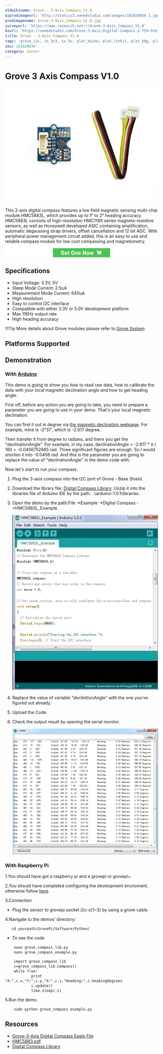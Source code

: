 ```yaml
---
oldwikiname: Grove_-_3-Axis_Compass_V1.0
bzprodimageurl: 'http://statics3.seeedstudio.com/images/101020034 1.jpg'
prodimagename: Grove-3-Axis_Compass_V1.0.jpg
surveyurl: 'https://www.research.net/r/Grove-3-Axis_Compass_V1_0'
bzurl: 'https://seeedstudio.com/Grove-3-Axis-Digital-Compass-p-759.html'
title: Grove - 3-Axis Compass V1.0
tags: 'grove_i2c, io_3v3, io_5v, plat_duino, plat_linkit, plat_bbg, plat_wio'
sku: 101020034
category: Sensor
---
```


# Grove 3 Axis Compass V1.0

![](https://raw.githubusercontent.com/SeeedDocument/Grove-3-Axis_Compass_V1.0/master/img/Grove-3-Axis_Compass_V1.0.jpg)

This 3-axis digital compass features a low field magnetic sensing multi-chip module HMC5883L, which provides up to 1° to 2° heading accuracy. HMC5883L consists of high-resolution HMC118X series magneto-resistive sensors, as well as Honeywell developed ASIC containing amplification, automatic degaussing strap drivers, offset cancellation and 12 bit ADC. With peripheral power management circuit added, this is an easy to use and reliable compass module for low cost compassing and magnetometry.

[![](https://raw.githubusercontent.com/SeeedDocument/common/master/Get_One_Now_Banner.png)](http://www.seeedstudio.com/Grove-3-Axis-Digital-Compass-p-759.html)

## Specifications

* Input Voltage: 3.3V, 5V
* Sleep Mode Current: 2.5uA
* Measurement Mode Current: 640uA
* High resolution
* Easy to control I2C interface
* Compatible with either 3.3V or 5.0V development platform
* Max 116Hz output rate
* High heading accuracy

!!!Tip More details about Grove modules please refer to [Grove System](http://wiki.seeed.cc/Grove_System/)

## Platforms Supported

## Demonstration

### With [Arduino](/Arduino)

This demo is going to show you how to read raw data, how to calibrate the data with your local magnetic declination angle and how to get heading angle.

First off, before any action you are going to take, you need to prepare a parameter you are going to use in your demo. That's your local magnetic declination.

You can find it out in degree via [the magnetic declination webpage](http://www.magnetic-declination.com/). For example, mine is -2°37’, which is -2.617 degree.

Then transfer it from degree to radians, and there you get the "declinationAngle". For example, in my case, declinationAngle = -2.617 \* π / 180 = -0.0456752665 rad. Three significant figures are enough. So I would shorten it into -0.0456 rad. And this is the parameter you are going to replace the value of "declinationAngle" in the demo code with.

Now let's start to run your compass.

1. Plug the 3-axis compass into the I2C port of Grove - Base Shield.
2. Download the library file: [Digital Compass Library](https://raw.githubusercontent.com/SeeedDocument/Grove-3-Axis_Compass_V1.0/master/res/Digital_Compass.zip). Unzip it into the libraries file of Arduino IDE by the path: ..\arduino-1.0.1\libraries.
3. Open the demo by the path:File -&gt;Example -&gt;Digital Compass -&gt;HMC5883L\_Example.

   ![](https://raw.githubusercontent.com/SeeedDocument/Grove-3-Axis_Compass_V1.0/master/img/Digital_Compass1.jpg)

4. Replace the value of variable "declinitionAngle" with the one you've figured out already.
5. Upload the Code.
6. Check the output result by opening the serial monitor.

   ![](https://raw.githubusercontent.com/SeeedDocument/Grove-3-Axis_Compass_V1.0/master/img/Digital_Compass2.jpg)

### With Raspberry Pi

1.You should have got a raspberry pi and a grovepi or grovepi+.

2.You should have completed configuring the development enviroment, otherwise follow [here](/GrovePiPlus).

3.Connection

* Plug the sensor to grovepi socket i2c-x\(1~3\) by using a grove cable.

4.Navigate to the demos' directory:

```text
   cd yourpath/GrovePi/Software/Python/
```

* To see the code

```text
    nano grove_compass_lib.py       
    nano grove_compass_example.py
```

```text
    import grove_compass_lib
    c=grove_compass_lib.compass()
    while True:
            print "X:",c.x,"Y:",c.y,"X:",c.z,"Heading:",c.headingDegrees
            c.update()
            time.sleep(.1)
```

5.Run the demo.

```text
    sudo python grove_compass_example.py
```

## Resources

* [Grove-3-Axis Digital Compass Eagle File](https://raw.githubusercontent.com/SeeedDocument/Grove-3-Axis_Compass_V1.0/master/res/Grove-3-Axis_Digital_Compass_Eagle_File.zip)
* [HMC5883.pdf](https://raw.githubusercontent.com/SeeedDocument/Grove-3-Axis_Compass_V1.0/master/res/HMC5883.pdf)
* [Digital Compass Library](https://raw.githubusercontent.com/SeeedDocument/Grove-3-Axis_Compass_V1.0/master/res/Digital_Compass.zip)

